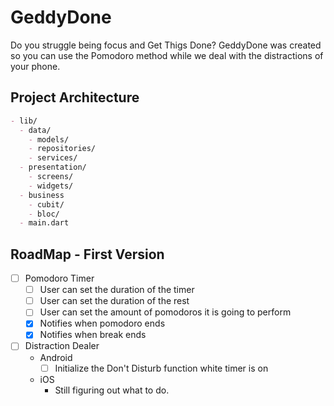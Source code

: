 # GeddyDone

Do you struggle being focus and Get Thigs Done? GeddyDone was created so you can use the Pomodoro method while we deal with the distractions of your phone.

## Project Architecture

```markdown
- lib/
  - data/
    - models/
    - repositories/
    - services/
  - presentation/
    - screens/
    - widgets/
  - business
    - cubit/
    - bloc/
  - main.dart
```

## RoadMap - First Version

- [ ] Pomodoro Timer
  - [ ] User can set the duration of the timer
  - [ ] User can set the duration of the rest
  - [ ] User can set the amount of pomodoros it is going to perform
  - [x] Notifies when pomodoro ends
  - [x] Notifies when break ends
- [ ] Distraction Dealer
  - Android
    - [ ] Initialize the Don't Disturb function white timer is on
  - iOS
    - Still figuring out what to do.
